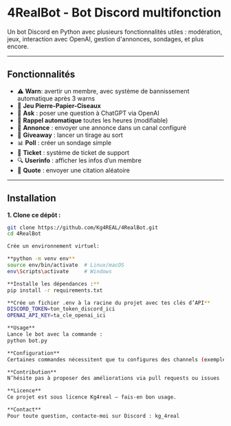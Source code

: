 # 4RealBot - Bot Discord multifonction

Un bot Discord en Python avec plusieurs fonctionnalités utiles : modération, jeux, interaction avec OpenAI, gestion d'annonces, sondages, et plus encore.

---

## Fonctionnalités

- ⚠️ **Warn**: avertir un membre, avec système de bannissement automatique après 3 warns  
- 🎲 **Jeu Pierre-Papier-Ciseaux**  
- 💬 **Ask** : poser une question à ChatGPT via OpenAI  
- 📅 **Rappel automatique** toutes les heures (modifiable)  
- 📢 **Annonce** : envoyer une annonce dans un canal configuré  
- 🎉 **Giveaway** : lancer un tirage au sort  
- 📊 **Poll** : créer un sondage simple  
- 🎫 **Ticket** : système de ticket de support  
- 🔍 **Userinfo** : afficher les infos d’un membre  
- 💬 **Quote** : envoyer une citation aléatoire  

---

## Installation

**1. Clone ce dépôt :**

   ```bash
   git clone https://github.com/Kg4REAL/4RealBot.git 
   cd 4RealBot

Crée un environnement virtuel:

**python -m venv env**
source env/bin/activate  # Linux/macOS
env\Scripts\activate     # Windows

**Installe les dépendances :**
pip install -r requirements.txt

**Crée un fichier .env à la racine du projet avec tes clés d’API**
DISCORD_TOKEN=ton_token_discord_ici
OPENAI_API_KEY=ta_cle_openai_ici

**Usage**
Lance le bot avec la commande :
python bot.py

**Configuration**
Certaines commandes nécessitent que tu configures des channels (exemple : annonces, support tickets). Utilise la commande /config pour les définir.

**Contribution**
N’hésite pas à proposer des améliorations via pull requests ou issues !

**Licence**
Ce projet est sous licence Kg4real — fais-en bon usage.

**Contact**
Pour toute question, contacte-moi sur Discord : kg_4real

